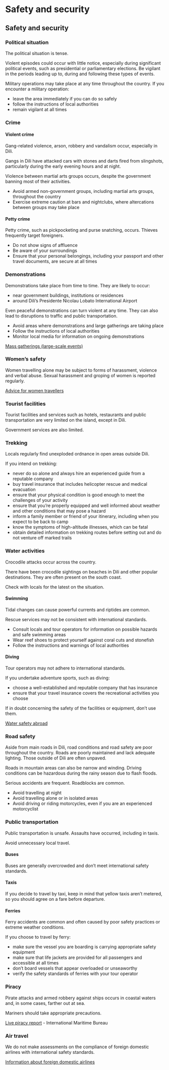 # Safety and security

## Safety and security

### Political situation

The political situation is tense.

Violent episodes could occur with little notice, especially during significant political events, such as presidential or parliamentary elections. Be vigilant in the periods leading up to, during and following these types of events.

Military operations may take place at any time throughout the country. If you encounter a military operation:

* leave the area immediately if you can do so safely
* follow the instructions of local authorities
* remain vigilant at all times

### Crime

#### Violent crime

Gang-related violence, arson, robbery and vandalism occur, especially in Dili.

Gangs in Dili have attacked cars with stones and darts fired from slingshots, particularly during the early evening hours and at night.

Violence between martial arts groups occurs, despite the government banning most of their activities.

* Avoid armed non-government groups, including martial arts groups, throughout the country
* Exercise extreme caution at bars and nightclubs, where altercations between groups may take place

#### Petty crime

Petty crime, such as pickpocketing and purse snatching, occurs. Thieves frequently target foreigners.

* Do not show signs of affluence
* Be aware of your surroundings
* Ensure that your personal belongings, including your passport and other travel documents, are secure at all times

### Demonstrations

Demonstrations take place from time to time. They are likely to occur:

* near government buildings, institutions or residences
* around Dili’s Presidente Nicolau Lobato International Airport

Even peaceful demonstrations can turn violent at any time. They can also lead to disruptions to traffic and public transportation.

* Avoid areas where demonstrations and large gatherings are taking place
* Follow the instructions of local authorities
* Monitor local media for information on ongoing demonstrations

[Mass gatherings (large-scale events)](https://travel.gc.ca/travelling/health-safety/mass-gatherings)

### Women’s safety

Women travelling alone may be subject to forms of harassment, violence and verbal abuse. Sexual harassment and groping of women is reported regularly.

[Advice for women travellers](https://travel.gc.ca/travelling/health-safety/advice-for-women-travellers "Advice for women travellers")

### Tourist facilities

Tourist facilities and services such as hotels, restaurants and public transportation are very limited on the island, except in Dili.

Government services are also limited.

### Trekking

Locals regularly find unexploded ordnance in open areas outside Dili.

If you intend on trekking:

* never do so alone and always hire an experienced guide from a reputable company
* buy travel insurance that includes helicopter rescue and medical evacuation
* ensure that your physical condition is good enough to meet the challenges of your activity
* ensure that you’re properly equipped and well informed about weather and other conditions that may pose a hazard
* inform a family member or friend of your itinerary, including when you expect to be back to camp
* know the symptoms of high-altitude illnesses, which can be fatal
* obtain detailed information on trekking routes before setting out and do not venture off marked trails

### Water activities

Crocodile attacks occur across the country.

There have been crocodile sightings on beaches in Dili and other popular destinations. They are often present on the south coast.

Check with locals for the latest on the situation.

#### Swimming

Tidal changes can cause powerful currents and riptides are common.

Rescue services may not be consistent with international standards.

* Consult locals and tour operators for information on possible hazards and safe swimming areas
* Wear reef shoes to protect yourself against coral cuts and stonefish
* Follow the instructions and warnings of local authorities

#### Diving

Tour operators may not adhere to international standards.

If you undertake adventure sports, such as diving:

* choose a well-established and reputable company that has insurance
* ensure that your travel insurance covers the recreational activities you choose

If in doubt concerning the safety of the facilities or equipment, don’t use them.

[Water safety abroad](https://travel.gc.ca/travelling/health-safety/water-safety)

### Road safety

Aside from main roads in Dili, road conditions and road safety are poor throughout the country. Roads are poorly maintained and lack adequate lighting. Those outside of Dili are often unpaved.

Roads in mountain areas can also be narrow and winding. Driving conditions can be hazardous during the rainy season due to flash floods.

Serious accidents are frequent. Roadblocks are common.

* Avoid travelling at night
* Avoid travelling alone or in isolated areas
* Avoid driving or riding motorcycles, even if you are an experienced motorcyclist

### Public transportation

Public transportation is unsafe. Assaults have occurred, including in taxis.

Avoid unnecessary local travel.

#### Buses

Buses are generally overcrowded and don’t meet international safety standards.

#### Taxis

If you decide to travel by taxi, keep in mind that yellow taxis aren’t metered, so you should agree on a fare before departure.

#### Ferries

Ferry accidents are common and often caused by poor safety practices or extreme weather conditions.

If you choose to travel by ferry:

* make sure the vessel you are boarding is carrying appropriate safety equipment
* make sure that life jackets are provided for all passengers and accessible at all times
* don’t board vessels that appear overloaded or unseaworthy
* verify the safety standards of ferries with your tour operator

### Piracy

Pirate attacks and armed robbery against ships occurs in coastal waters and, in some cases, farther out at sea.

Mariners should take appropriate precautions.

[Live piracy report](https://icc-ccs.org/index.php/piracy-reporting-centre) - International Maritime Bureau

### Air travel

We do not make assessments on the compliance of foreign domestic airlines with international safety standards.

[Information about foreign domestic airlines](https://travel.gc.ca/air/in-flight-safety#other)